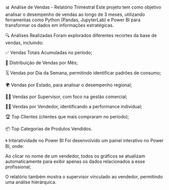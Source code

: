 📊 Análise de Vendas - Relatório Trimestral
Este projeto tem como objetivo analisar o desempenho de vendas ao longo de 3 meses, utilizando ferramentas como Python (Pandas, JupyterLab) e Power BI para transformar os dados em informações estratégicas.

🔍 Análises Realizadas
Foram explorados diferentes recortes da base de vendas, incluindo:

✅ Vendas Totais Acumuladas no período;

📆 Distribuição de Vendas por Mês;

🗓️ Vendas por Dia da Semana, permitindo identificar padrões de consumo;

🌍 Vendas por Estado, para analisar o desempenho regional;

🧑‍💼 Vendas por Supervisor, com foco na gestão comercial;

🧑‍🔧 Vendas por Vendedor, identificando a performance individual;

🏆 Top Clientes (clientes que mais compraram no período);

📦 Top Categorias de Produtos Vendidos.

🌀 Interatividade no Power BI
Foi desenvolvido um painel interativo no Power BI, onde:

Ao clicar no nome de um vendedor, todos os gráficos se atualizam automaticamente para exibir apenas os dados relacionados a esse profissional;

O relatório também mostra o supervisor vinculado ao vendedor, permitindo uma análise hierárquica.

